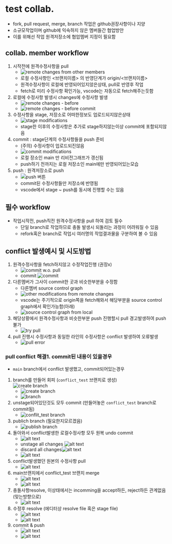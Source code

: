 # test collab.
- fork, pull request, merge, branch 작업은 github권장사항이나 지양
- 소규모작업이며 github에 익숙하지 않은 멤버들간 협업방안
- 이를 위해선 작업 원격저장소에 협업멤버 지정이 필요함
## collab. member workflow
1. 시작전에 원격수정사항을 pull
    - ![remote changes from other members](image-5.png)
    - 로컬 수정사항인 <브랜치이름> 의 반영단계가 origin/<브랜치이름>
    - 원격수정사항이 로컬에 반영되어있지않은상태, pull로 반영후 작업
    - fetch로 미리 수정사항 확인가능, vscode는 자동으로 fetch해주는듯함
1. 로컬에 수정사항 발생시 changes에 수정사항 발생
    - ![remote changes - before](image.png)
    - ![remote changes - before commit](image-1.png)
1. 수정사항을 stage, 저장소로 어떠한정보도 업로드되지않은상태
    - ![stage modifications](image-2.png)
    - stage한 이후의 수정사항은 추가로 stage하지않는이상 commit에 포함되지않음
1. commit : stage단계의 수정사항들을 push 준비
    - (주의) 수정사항이 업로드되진않음
    - ![commit modifications](image-3.png)
    - 로컬 장소인 main 만 리비전그래프가 갱신됨
    - push하기 전까지는 로컬 저장소인 main에만 반영되어있는모습
1. push : 원격저장소로 push
    - ![push 버튼](image-4.png)
    - commit된 수정사항들만 저장소에 반영됨
    - vscode에서 stage ~ push를 동시에 진행할 수는 있음
## 필수 workflow
- 작업시작전, push직전 원격수정사항을 pull 하여 검토 필수
    - 단일 branch로 작업하므로 충돌 발생시 되돌리는 과정이 어려워질 수 있음
    - refork혹은 branch로 작업시 여러명의 작업결과물을 구분하여 볼 수 있음
## conflict 발생예시 및 시도방법
1. 원격수정사항을 fetch하지않고 수정작업진행 (권장x) 
    - ![commit w.o. pull](image-6.png)
    - commit ![commit](image-7.png)
1. 다른멤버가 그사이 commit한 곳과 비슷한부분을 수정함
    - 다른멤버 source control graph
    - ![other modifications from remote changes](image-8.png)
    - vscode는 주기적으로 origin쪽을 fetch해와서 해당부분을 source control graph에서 확인가능함(아래)
    - ![source control graph from local](image-9.png)
1. 해당상황에서 원격수정사항과 비슷한부분 push 진행할시 pull 경고발생하여 push불가
    - ![try pull](image-10.png)
1. pull 진행시 수정사항과 동일한 라인의 수정사항은 conflict 발생하여 오류발생
    - ![pull error](image-12.png)
### pull conflict 해결1. commit된 내용이 있을경우
- `main` branch에서 conflict 발생했고, commit되어있는경우
1. branch를 만들어 회피 (`conflict_test` 브랜치로 생성)<div style="text-align: center:"><img src="image-13.png" alt="create branch" widht="100"></div>
    - ![create branch](image-13.png)
    - ![branch](image-14.png)
1. unstage되어있던것도 모두 commit (만들어놓은 `conflict_test` branch로 commit됨)
    - ![conflit_test branch](image-16.png)
1. publich branch (필요한지모르겠음)
    - ![publish branch](resources/image1-3.png)
1. 돌아와서 conflict발생한 로컬수정사항 모두 원복 undo commit 
    - ![alt text](resources/image1-5.png)
    - unstage all changes ![alt text](resources/image1-8.png)
    - discard all changes![alt text](resources/image1-7.png)
    - ![alt text](resources/image1-6.png)
1. conflict발생했던 원본의 수정사항 pull
    - ![alt text](resources/image1-9.png)
1. main브랜치에서 conflict_test 브랜치 merge
    - ![alt text](resources/image1-10.png)
    - ![alt text](resources/image1-11.png)
1. 충돌사항resolve, 이상태에서는 incomming을 accept하든, reject하든 관계없음(맞는방향으로)
    - ![alt text](resources/image1-12.png)
1. 수정후 resolve (에디터상 resolve file 혹은 stage file)
    - ![alt text](resources/image1-13.png)
    - ![alt text](resources/image1-14.png)
1. commit & push
    - ![alt text](resources/image1-15.png)
    - ![alt text](resources/image1-16.png)